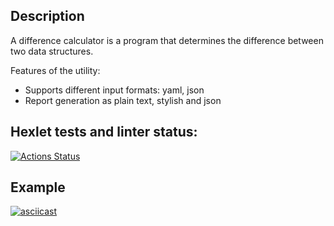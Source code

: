 ## Description
A difference calculator is a program that determines the difference between two data structures.

Features of the utility:
- Supports different input formats: yaml, json
- Report generation as plain text, stylish and json

## Hexlet tests and linter status:
[![Actions Status](https://github.com/bmthfan/frontend-project-lvl2/workflows/hexlet-check/badge.svg)](https://github.com/bmthfan/frontend-project-lvl2/actions)

## Example
[![asciicast](https://asciinema.org/a/LNUp82rHeWo34MiKHXJeYW3cm.svg)](https://asciinema.org/a/LNUp82rHeWo34MiKHXJeYW3cm)
